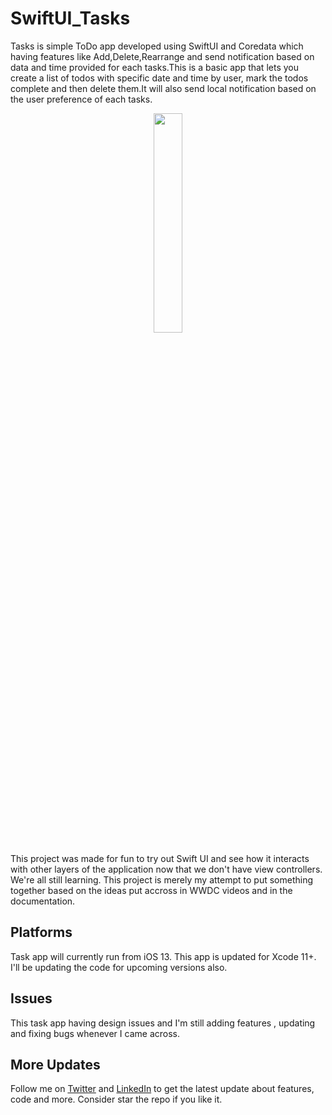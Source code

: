 # SwiftUI_Tasks
Tasks is simple ToDo app developed using SwiftUI and Coredata which having features like Add,Delete,Rearrange and send notification based on data and time provided for each tasks.This is a basic app that lets you create a list of todos with specific date and time by user, mark the todos complete and then delete them.It will also send local notification based on the user preference of each tasks.

<p align="center">
  <img src="https://github.com/shankarmadeshvaran/SwiftUI_Tasks/blob/master/ToDo-tasks.gif" width="30%"/>
</p>

This project was made for fun to try out Swift UI and see how it interacts with other layers of the application now that we don't have view controllers. We're all still learning. This project is merely my attempt to put something together based on the ideas put accross in WWDC videos and in the documentation.

## Platforms
Task app will currently run from iOS 13.
This app is updated for Xcode 11+. I'll be updating the code for upcoming versions also.

## Issues
This task app having design issues and I'm still adding features , updating and fixing bugs whenever I came across.

## More Updates
Follow me on [Twitter](https://twitter.com/Shankar__am) and [LinkedIn](https://www.linkedin.com/in/shankar-mathesh/) to get the latest update about features, code and more. Consider star the repo if you like it. 



